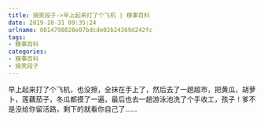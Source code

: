 ```yaml
---
title: 搞笑段子->早上起来打了个飞机 | 糗事百科
date: 2019-10-31 09:35:24
urlname: 0814798028e07bdcde02b24369d242fc
tags: 
- 糗事百科
categories:
- 糗事百科
- 搞笑段子
---
```

早上起来打了个飞机，也没擦，全抹在手上了，然后去了一趟超市，把黄瓜，胡萝卜，莲藕茄子，冬瓜都摸了一遍，最后也去一趟游泳池洗了个手收工，孩子！爹不是没给你留活路，剩下的就看你自己了……


